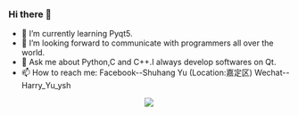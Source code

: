 ### Hi there 👋

- 🌱 I’m currently learning Pyqt5.
- 👯 I’m looking forward to communicate with programmers all over the world.
- 💬 Ask me about Python,C and C++.I always develop softwares on Qt.
- 📫 How to reach me:
      Facebook--Shuhang Yu (Location:嘉定区)
      Wechat--Harry_Yu_ysh
<div align="center"> <img src="https://metrics.lecoq.io/sun0225SUN?template=classic&config.timezone=Asia%2FShanghai"> </div>
